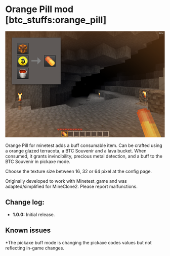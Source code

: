 # Orange Pill mod [btc_stuffs:orange_pill]

<img src="screenshot.png" alt="Screenshot" width="680" height="auto">

Orange Pill for minetest adds a buff consumable item. Can be crafted using a orange glazed terracota, a BTC Souvenir and a lava bucket. When consumed, it grants invincibility, precious metal detection, and a buff to the BTC Souvenir in pickaxe mode.

Choose the texture size between 16, 32 or 64 pixel at the config page.

Originally developed to work with Minetest_game and was adapted/simplified for MineClone2. Please report malfunctions.


## Change log:

- **1.0.0:** Initial release.


## Known issues

*The pickaxe buff mode is changing the pickaxe codes values but not reflecting in-game changes.

